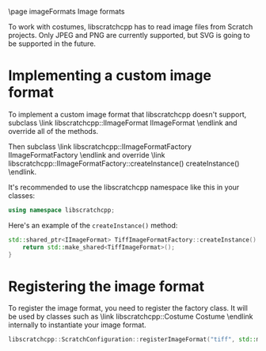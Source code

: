\page imageFormats Image formats

To work with costumes, libscratchcpp has to read image files from Scratch projects.
Only JPEG and PNG are currently supported, but SVG is going to be supported in the future.

# Implementing a custom image format
To implement a custom image format that libscratchcpp doesn't support,
subclass \link libscratchcpp::IImageFormat IImageFormat \endlink
and override all of the methods.

Then subclass \link libscratchcpp::IImageFormatFactory IImageFormatFactory \endlink
and override \link libscratchcpp::IImageFormatFactory::createInstance() createInstance() \endlink.

It's recommended to use the libscratchcpp namespace like this in your classes:
```cpp
using namespace libscratchcpp;
```

Here's an example of the `createInstance()` method:
```cpp
std::shared_ptr<IImageFormat> TiffImageFormatFactory::createInstance() {
    return std::make_shared<TiffImageFormat>();
}
```

# Registering the image format
To register the image format, you need to register the factory class.
It will be used by classes such as \link libscratchcpp::Costume Costume \endlink
internally to instantiate your image format.

```cpp
libscratchcpp::ScratchConfiguration::registerImageFormat("tiff", std::make_shared<TiffImageFormatFactory>());
```
